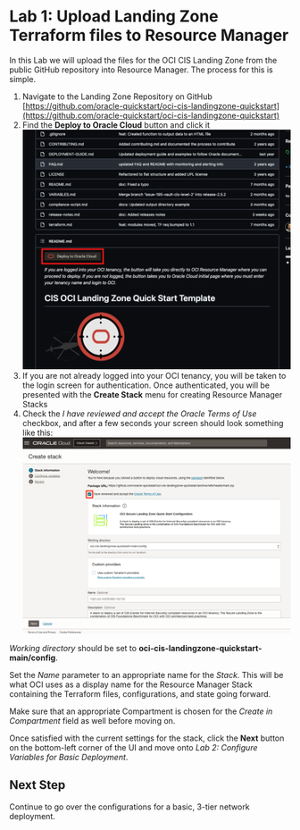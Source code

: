 # Lab 1: Upload Landing Zone Terraform files to Resource Manager

In this Lab we will upload the files for the OCI CIS Landing Zone from the public GitHub repository into Resource Manager. The process for this is simple.

1. Navigate to the Landing Zone Repository on GitHub [https://github.com/oracle-quickstart/oci-cis-landingzone-quickstart](https://github.com/oracle-quickstart/oci-cis-landingzone-quickstart)
2. Find the __Deploy to Oracle Cloud__ button and click it ![Deploy to Oracle Cloud Button](images/button.png " ")
3. If you are not already logged into your OCI tenancy, you will be taken to the login screen for authentication. Once authenticated, you will be presented with the __Create Stack__ menu for creating Resource Manager Stacks
4. Check the _I have reviewed and accept the Oracle Terms of Use_ checkbox, and after a few seconds your screen should look something like this: ![Create Stack Screen](images/create-stack.png " ")

_Working directory_ should be set to __oci-cis-landingzone-quickstart-main/config__.

Set the _Name_ parameter to an appropriate name for the _Stack_. This will be what OCI uses as a display name for the Resource Manager Stack containing the Terraform files, configurations, and state going forward.

Make sure that an appropriate Compartment is chosen for the _Create in Compartment_ field as well before moving on.

Once satisfied with the current settings for the stack, click the __Next__ button on the bottom-left corner of the UI and move onto _Lab 2: Configure Variables for Basic Deployment_.

## Next Step

Continue to go over the configurations for a basic, 3-tier network deployment.
